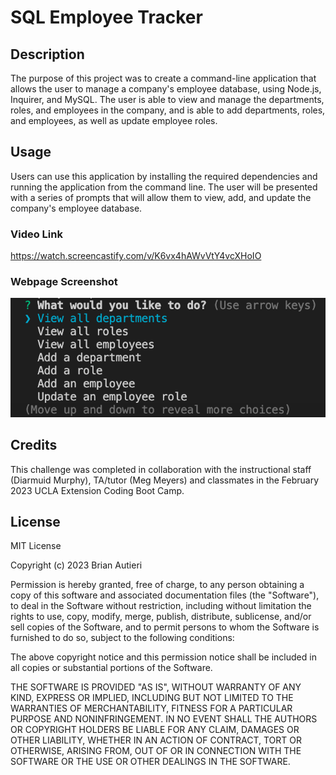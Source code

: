 # SQL Employee Tracker

## Description

The purpose of this project was to create a command-line application that allows the user to manage a company's employee database, using Node.js, Inquirer, and MySQL. The user is able to view and manage the departments, roles, and employees in the company, and is able to add departments, roles, and employees, as well as update employee roles.

## Usage

Users can use this application by installing the required dependencies and running the application from the command line. The user will be presented with a series of prompts that will allow them to view, add, and update the company's employee database.

### Video Link

https://watch.screencastify.com/v/K6vx4hAWvVtY4vcXHoIO

### Webpage Screenshot

![alt text](sql-project.png)

## Credits

This challenge was completed in collaboration with the instructional staff (Diarmuid Murphy), TA/tutor (Meg Meyers) and classmates in the February 2023 UCLA Extension Coding Boot Camp.

## License

MIT License

Copyright (c) 2023 Brian Autieri

Permission is hereby granted, free of charge, to any person obtaining a copy of this software and associated documentation files (the "Software"), to deal in the Software without restriction, including without limitation the rights to use, copy, modify, merge, publish, distribute, sublicense, and/or sell copies of the Software, and to permit persons to whom the Software is furnished to do so, subject to the following conditions:

The above copyright notice and this permission notice shall be included in all copies or substantial portions of the Software.

THE SOFTWARE IS PROVIDED "AS IS", WITHOUT WARRANTY OF ANY KIND, EXPRESS OR IMPLIED, INCLUDING BUT NOT LIMITED TO THE WARRANTIES OF MERCHANTABILITY, FITNESS FOR A PARTICULAR PURPOSE AND NONINFRINGEMENT. IN NO EVENT SHALL THE AUTHORS OR COPYRIGHT HOLDERS BE LIABLE FOR ANY CLAIM, DAMAGES OR OTHER LIABILITY, WHETHER IN AN ACTION OF CONTRACT, TORT OR OTHERWISE, ARISING FROM, OUT OF OR IN CONNECTION WITH THE SOFTWARE OR THE USE OR OTHER DEALINGS IN THE SOFTWARE.
